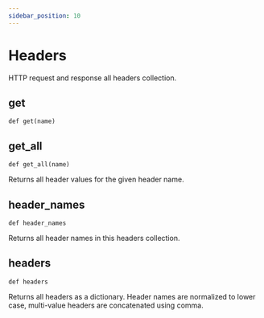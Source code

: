 ```yaml
---
sidebar_position: 10
---
```


# Headers

HTTP request and response all headers collection.

## get

```
def get(name)
```



## get_all

```
def get_all(name)
```

Returns all header values for the given header name.

## header_names

```
def header_names
```

Returns all header names in this headers collection.

## headers

```
def headers
```

Returns all headers as a dictionary. Header names are normalized to lower case, multi-value headers are concatenated
using comma.
